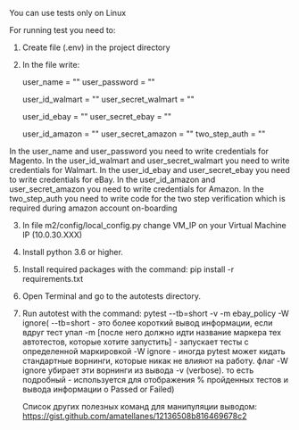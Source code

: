 You can use tests only on Linux

For running test you need to:

1. Create file (.env) in the project directory
2. In the file write:

    user_name = ""
    user_password = ""

    user_id_walmart = ""
    user_secret_walmart = ""

    user_id_ebay = ""
    user_secret_ebay = ""

    user_id_amazon = ""
    user_secret_amazon = ""
    two_step_auth = ""

In the user_name and user_password you need to write credentials for Magento.
In the user_id_walmart and user_secret_walmart you need to write credentials for Walmart.
In the user_id_ebay and user_secret_ebay you need to write credentials for eBay.
In the user_id_amazon and user_secret_amazon you need to write credentials for Amazon.
In the two_step_auth you need to write code for the two step verification which is required during amazon account on-boarding

3. In file m2/config/local_config.py change VM_IP on your Virtual Machine IP (10.0.30.XXX)
4. Install python 3.6 or higher.
5. Install required packages with the command: pip install -r requirements.txt
6. Open Terminal and go to the autotests directory.
7. Run autotest with the command: pytest --tb=short -v -m ebay_policy -W ignore(
    --tb=short - это более короткий вывод информации, если вдруг тест упал
    -m [после него должно идти название маркера тех автотестов, которые хотите запустить]
                                                            - запускает тесты с определенной маркировкой
    -W ignore - иногда pytest может кидать стандартные ворнинги, которые никак не влияют на работу.
                                                             флаг -W ignore убирает эти ворнинги из вывода
    -v (verbose). то есть подробный - используется для отображения % пройденных тестов и
                                                              вывода информации о Passed or Failed)

    Список других полезных команд для манипуляции выводом: https://gist.github.com/amatellanes/12136508b816469678c2


